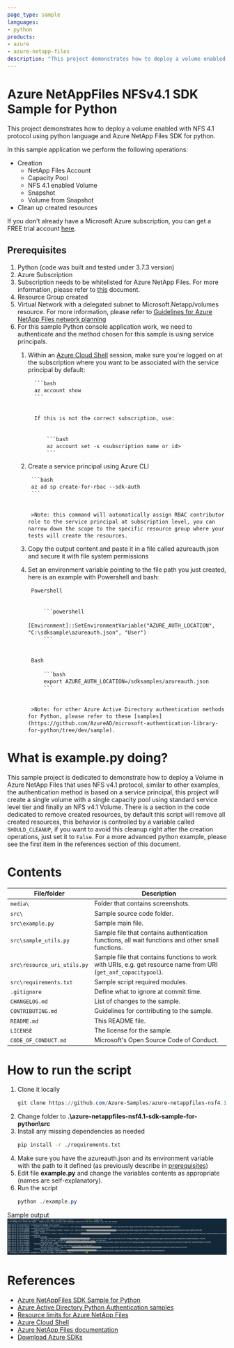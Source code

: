 ```yaml
---
page_type: sample
languages:
- python
products:
- azure
- azure-netapp-files
description: "This project demonstrates how to deploy a volume enabled with NFS 4.1 protocol using python language and Azure NetApp Files SDK for python."
---
```


# Azure NetAppFiles NFSv4.1 SDK Sample for Python

This project demonstrates how to deploy a volume enabled with NFS 4.1 protocol using python language and Azure NetApp Files SDK for python.

In this sample application we perform the following operations:

- Creation
  - NetApp Files Account
  - Capacity Pool
  - NFS 4.1 enabled Volume
  - Snapshot
  - Volume from Snapshot
- Clean up created resources

If you don't already have a Microsoft Azure subscription, you can get a FREE trial account [here](http://go.microsoft.com/fwlink/?LinkId=330212).

## Prerequisites

1. Python (code was built and tested under 3.7.3 version)
2. Azure Subscription
3. Subscription needs to be whitelisted for Azure NetApp Files. For more information, please refer to [this](https://docs.microsoft.com/azure/azure-netapp-files/azure-netapp-files-register#waitlist) document.
4. Resource Group created
5. Virtual Network with a delegated subnet to Microsoft.Netapp/volumes resource. For more information, please refer to [Guidelines for Azure NetApp Files network planning](https://docs.microsoft.com/en-us/azure/azure-netapp-files/azure-netapp-files-network-topologies)
6. For this sample Python console application work, we need to authenticate and the method chosen for this sample is using service principals.
   1. Within an [Azure Cloud Shell](https://docs.microsoft.com/en-us/azure/cloud-shell/quickstart) session, make sure you're logged on at the subscription where you want to be associated with the service principal by default:
   
            ```bash
            az account show
            ```
   

            If this is not the correct subscription, use:
   

                ```bash
                az account set -s <subscription name or id>  
                ```

    1. Create a service principal using Azure CLI
   
            ```bash
            az ad sp create-for-rbac --sdk-auth
            ```
   

            >Note: this command will automatically assign RBAC contributor role to the service principal at subscription level, you can narrow down the scope to the specific resource group where your tests will create the resources.

    2. Copy the output content and paste it in a file called azureauth.json and secure it with file system permissions
    3. Set an environment variable pointing to the file path you just created, here is an example with Powershell and bash:
            
            Powershell
   

                ```powershell
                [Environment]::SetEnvironmentVariable("AZURE_AUTH_LOCATION", "C:\sdksample\azureauth.json", "User")
                ```
   

            Bash

                ```bash
                export AZURE_AUTH_LOCATION=/sdksamples/azureauth.json
                ```


            >Note: for other Azure Active Directory authentication methods for Python, please refer to these [samples](https://github.com/AzureAD/microsoft-authentication-library-for-python/tree/dev/sample). 

# What is example.py doing? 

This sample project is dedicated to demonstrate how to deploy a Volume in Azure NetApp Files that uses NFS v4.1 protocol, similar to other examples, the authentication method is based on a service principal, this project will create a single volume with a single capacity pool using standard service level tier and finally an NFS v4.1 Volume.
There is a section in the code dedicated to remove created resources, by default this script will remove all created resources, this behavior is controlled by a variable called `SHOULD_CLEANUP`, if you want to avoid this cleanup right after the creation operations, just set it to `False`. For a more advanced python example, please see the first item in the references section of this document.

# Contents

| File/folder                 | Description                                                                                                      |
|-----------------------------|------------------------------------------------------------------------------------------------------------------|
| `media\`                       | Folder that contains screenshots.                                                                                              |
| `src\`                       | Sample source code folder.                                                                                              |
| `src\example.py`            | Sample main file.                                                                                                |
| `src\sample_utils.py`       | Sample file that contains authentication functions, all wait functions and other small functions.                |
| `src\resource_uri_utils.py` | Sample file that contains functions to work with URIs, e.g. get resource name from URI (`get_anf_capacitypool`). |
| `src\requirements.txt`       | Sample script required modules.                                                                                  |
| `.gitignore`                | Define what to ignore at commit time.                                                                            |
| `CHANGELOG.md`              | List of changes to the sample.                                                                                   |
| `CONTRIBUTING.md`           | Guidelines for contributing to the sample.                                                                       |
| `README.md`                 | This README file.                                                                                                |
| `LICENSE`                   | The license for the sample.                                                                                      |
| `CODE_OF_CONDUCT.md`        | Microsoft's Open Source Code of Conduct.                                                                         |

# How to run the script

1. Clone it locally
    ```powershell
    git clone https://github.com/Azure-Samples/azure-netappfiles-nsf4.1-sdk-sample-for-python.git
    ```
1. Change folder to **.\azure-netappfiles-nsf4.1-sdk-sample-for-python\src**
2. Install any missing dependencies as needed
    ```bash
    pip install -r ./requirements.txt
    ```
3. Make sure you have the azureauth.json and its environment variable with the path to it defined (as previously describe in [prerequisites](#Prerequisites))
4. Edit file **example.py** and change the variables contents as appropriate (names are self-explanatory).
5. Run the script
    ```powershell
    python ./example.py
    ```

Sample output
![e2e execution](./media/e2e-Python.png)

# References

- [Azure NetAppFiles SDK Sample for Python](https://docs.microsoft.com/en-us/samples/azure-samples/netappfiles-python-sdk-sample/azure-netappfiles-sdk-sample-for-python/)
- [Azure Active Directory Python Authentication samples](https://github.com/AzureAD/microsoft-authentication-library-for-python/tree/dev/sample)
- [Resource limits for Azure NetApp Files](https://docs.microsoft.com/en-us/azure/azure-netapp-files/azure-netapp-files-resource-limits)
- [Azure Cloud Shell](https://docs.microsoft.com/en-us/azure/cloud-shell/quickstart)
- [Azure NetApp Files documentation](https://docs.microsoft.com/en-us/azure/azure-netapp-files/)
- [Download Azure SDKs](https://azure.microsoft.com/downloads/) 

